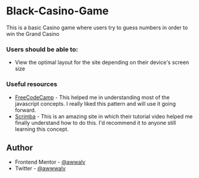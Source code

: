 # Black-Casino-Game
This is a basic Casino game where users try to guess numbers in order to win the Grand Casino
### Users should be able to:

- View the optimal layout for the site depending on their device's screen size


### Useful resources

- [FreeCodeCamp](https://www.freecodecamp.com) - This helped me in understanding most of the javascript concepts. I really liked this pattern and will use it going forward.
- [Scrimba](https://www.scrimba.com) - This is an amazing site in which their tutorial video  helped me finally understand how to do this. I'd recommend it to anyone still learning this concept.

## Author


- Frontend Mentor - [@awwalv](https://www.frontendmentor.io/profile/awwalv)
- Twitter - [@awwwalv](https://www.twitter.com/awwwalv)
